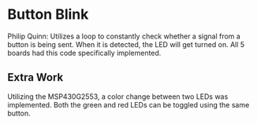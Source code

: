 # Button Blink
Philip Quinn: Utilizes a loop to constantly check whether a signal from a button is being sent. When it is detected, the LED will get turned on. All 5 boards had this code specifically implemented.
## Extra Work
Utilizing the MSP430G2553, a color change between two LEDs was implemented. Both the green and red LEDs can be toggled using the same button.

